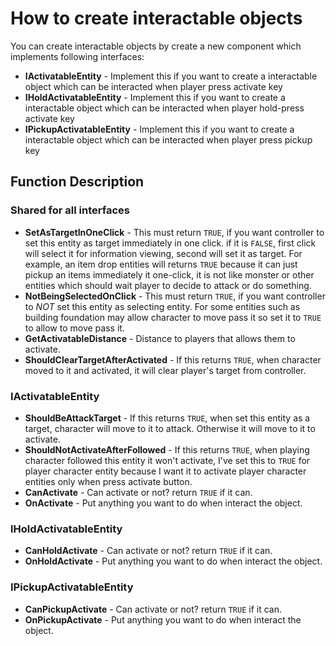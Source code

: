 # How to create interactable objects
You can create interactable objects by create a new component which implements following interfaces:

- **IActivatableEntity** - Implement this if you want to create a interactable object which can be interacted when player press activate key
- **IHoldActivatableEntity** - Implement this if you want to create a interactable object which can be interacted when player hold-press activate key
- **IPickupActivatableEntity** - Implement this if you want to create a interactable object which can be interacted when player press pickup key

## Function Description

### Shared for all interfaces
- **SetAsTargetInOneClick** - This must return `TRUE`, if you want controller to set this entity as target immediately in one click. if it is `FALSE`, first click will select it for information viewing, second will set it as target. For example, an item drop entities will returns `TRUE` because it can just pickup an items immediately it one-click, it is not like monster or other entities which should wait player to decide to attack or do something.
- **NotBeingSelectedOnClick** - This must return `TRUE`, if you want controller to *NOT* set this entity as selecting entity. For some entities such as building foundation may allow character to move pass it so set it to `TRUE` to allow to move pass it.
- **GetActivatableDistance** - Distance to players that allows them to activate.
- **ShouldClearTargetAfterActivated** - If this returns `TRUE`, when character moved to it and activated, it will clear player's target from controller.

### IActivatableEntity
- **ShouldBeAttackTarget** - If this returns `TRUE`, when set this entity as a target, character will move to it to attack. Otherwise it will move to it to activate.
- **ShouldNotActivateAfterFollowed** - If this returns `TRUE`, when playing character followed this entity it won't activate, I've set this to `TRUE` for player character entity because I want it to activate player character entities only when press activate button.
- **CanActivate** - Can activate or not? return `TRUE` if it can.
- **OnActivate** - Put anything you want to do when interact the object.

### IHoldActivatableEntity
- **CanHoldActivate** - Can activate or not? return `TRUE` if it can.
- **OnHoldActivate** - Put anything you want to do when interact the object.

### IPickupActivatableEntity
- **CanPickupActivate** - Can activate or not? return `TRUE` if it can.
- **OnPickupActivate** - Put anything you want to do when interact the object.
<!--stackedit_data:
eyJoaXN0b3J5IjpbMTM3NDQ1NjA1OF19
-->